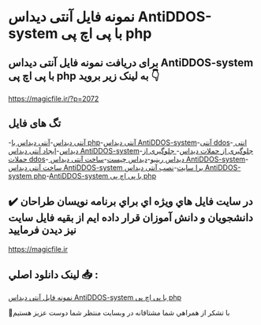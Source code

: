# نمونه فایل آنتی دیداس AntiDDOS-system با پی اچ پی php

## برای دریافت نمونه فایل آنتی دیداس AntiDDOS-system با پی اچ پی php به لینک زیر بروید 👇

https://magicfile.ir/?p=2072

## تگ های فایل

-[آنتی دیداس](https://magicfile.ir/product/antiddos-system-php/)-[آنتی دیداس با php](https://magicfile.ir/product/antiddos-system-php/)-[آنتی دیداس AntiDDOS-system](https://magicfile.ir/product/antiddos-system-php/)-[آنتی ddos](https://magicfile.ir/product/antiddos-system-php/)-[ انتی دیداس](https://magicfile.ir/product/antiddos-system-php/)-[ایجاد آنتی دیداس AntiDDOS-system](https://magicfile.ir/product/antiddos-system-php/)-[جلوگیری از حملات دیداس](https://magicfile.ir/product/antiddos-system-php/)-[ جلوگیری از حملات ddos](https://magicfile.ir/product/antiddos-system-php/)-[ دیداس رینبو](https://magicfile.ir/product/antiddos-system-php/)-[دیداس چیست](https://magicfile.ir/product/antiddos-system-php/)-[ساخت آنتی دیداس AntiDDOS-system](https://magicfile.ir/product/antiddos-system-php/)-[ساخت آنتی دیداس AntiDDOS-system برا سایت](https://magicfile.ir/product/antiddos-system-php/)-[نصب آنتی دیداس AntiDDOS-system php](https://magicfile.ir/product/antiddos-system-php/)-[AntiDDOS-system با پی اچ پی php](https://magicfile.ir/product/antiddos-system-php/)

## ✔️ در سايت فايل هاي ويژه اي براي برنامه نويسان طراحان دانشجويان و دانش آموزان قرار داده ايم از بقيه فايل سايت نيز ديدن فرماييد

https://magicfile.ir


## لينک دانلود اصلي 📥 :

[نمونه فایل آنتی دیداس AntiDDOS-system با پی اچ پی php](https://magicfile.ir/product/antiddos-system-php/) 


🙏با تشکر از همراهي شما مشتاقانه در وبسایت منتظر شما دوست عزیز هستیم

